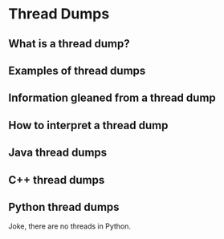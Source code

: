 # Thread Dumps

## What is a thread dump?

## Examples of thread dumps

## Information gleaned from a thread dump

## How to interpret a thread dump

## Java thread dumps

## C++ thread dumps

## Python thread dumps

Joke, there are no threads in Python.

